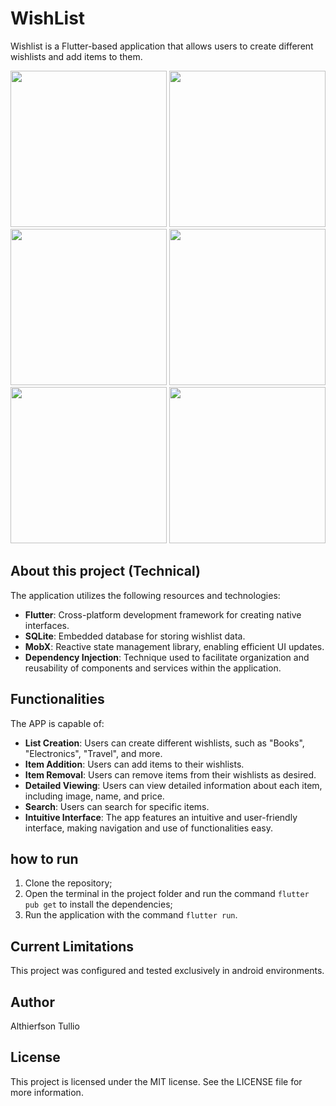 # WishList

Wishlist is a Flutter-based application that allows users to create different wishlists and add items to them.

<div align="center">
<img src=https://github.com/Althierfson/wishlist/assets/42945474/9ea98a91-30eb-44d8-8cc0-585d25fed983, width="250px"/>
<img src=https://github.com/Althierfson/wishlist/assets/42945474/43a1ad5f-22e9-4404-9698-dd09c666c73e, width="250px"/>
<img src=https://github.com/Althierfson/wishlist/assets/42945474/6ca58ff8-0e59-4baa-945e-6e4f5b126a1f, width="250px"/>
<img src=https://github.com/Althierfson/wishlist/assets/42945474/31d6cecb-13a3-4a93-a792-f1547dadb7d4, width="250px"/>
<img src=https://github.com/Althierfson/wishlist/assets/42945474/133ddbd4-edb1-438e-ac72-b2dcf51a18bb, width="250px"/>
<img src=https://github.com/Althierfson/wishlist/assets/42945474/3ead8492-f3ff-406c-811b-51e9f9b93d13, width="250px"/>
</div>

## About this project (Technical)
The application utilizes the following resources and technologies:

- **Flutter**: Cross-platform development framework for creating native interfaces.
- **SQLite**: Embedded database for storing wishlist data.
- **MobX**: Reactive state management library, enabling efficient UI updates.
- **Dependency Injection**: Technique used to facilitate organization and reusability of components and services within the application.

## Functionalities
The APP is capable of:
- **List Creation**: Users can create different wishlists, such as "Books", "Electronics", "Travel", and more.
- **Item Addition**: Users can add items to their wishlists.
- **Item Removal**: Users can remove items from their wishlists as desired.
- **Detailed Viewing**: Users can view detailed information about each item, including image, name, and price.
- **Search**: Users can search for specific items.
- **Intuitive Interface**: The app features an intuitive and user-friendly interface, making navigation and use of functionalities easy.


## how to run
1. Clone the repository;
2. Open the terminal in the project folder and run the command ```flutter pub get``` to install the dependencies;
3. Run the application with the command ```flutter run```.

## Current Limitations
This project was configured and tested exclusively in android environments.

## Author
Althierfson Tullio

## License
This project is licensed under the MIT license. See the LICENSE file for more information.

